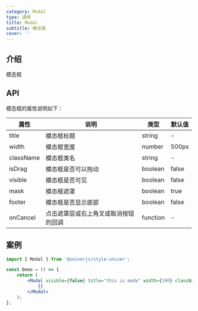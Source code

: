 ```yaml
---
category: Modal
type: 通用
title: Modal
subtitle: 模态框
cover: ''
---
```


## 介绍

模态框

## API

模态框的属性说明如下：

| 属性      | 说明                                 | 类型     | 默认值 |
| --------- | ------------------------------------ | -------- | ------ |
| title     | 模态框标题                           | string   | -      |
| width     | 模态框宽度                           | number   | 500px  |
| className | 模态框类名                           | string   | -      |
| isDrag    | 模态框是否可以拖动                   | boolean  | false  |
| visible   | 模态框是否可见                       | boolean  | false  |
| mask      | 模态框遮罩                           | boolean  | true   |
| footer    | 模态框是否显示底部                   | boolean  | false  |
| onCancel  | 点击遮罩层或右上角叉或取消按钮的回调 | function | -      |

## 案例

```jsx
import { Modal } from '@univerjs/style-univer';

const Demo = () => {
    return (
        <Modal visible={false} title="this is mode" width={500} className="className" isDrag={true} mask={false} footer={false} onCancel={() => {}}>
            {}
        </Modal>
    );
};
```
